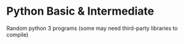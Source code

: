 # Python Basic & Intermediate

Random python 3 programs (some may need third-party libraries to compile)
